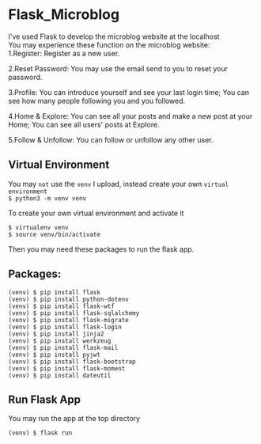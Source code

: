# Flask_Microblog
I've used Flask to develop the microblog website at the localhost  
You may experience these function on the microblog website:  
1.Register: Register as a new user.  

2.Reset Password: You may use the email send to you to reset your password.  

3.Profile: You can introduce yourself and see your last login time; You can see how many people following you and you followed.   

4.Home & Explore: You can see all your posts and make a new post at your Home; You can see all users' posts at Explore.  

5.Follow & Unfollow: You can follow or unfollow any other user.  
## Virtual Environment
You may `not` use the `venv` I upload, instead create your own `virtual environment`        
```$ python3 -m venv venv```              

To create your own virtual environment and activate it       
```
$ virtualenv venv
$ source venv/bin/activate
```        

Then you may need these packages to run the flask app.
## Packages:
```
(venv) $ pip install flask
(venv) $ pip install python-dotenv
(venv) $ pip install flask-wtf
(venv) $ pip install flask-sqlalchemy
(venv) $ pip install flask-migrate
(venv) $ pip install flask-login
(venv) $ pip install jinja2
(venv) $ pip install werkzeug
(venv) $ pip install flask-mail
(venv) $ pip install pyjwt
(venv) $ pip install flask-bootstrap
(venv) $ pip install flask-moment
(venv) $ pip install dateutil
```
## Run Flask App
You may run the app at the top directory
```
(venv) $ flask run
```
